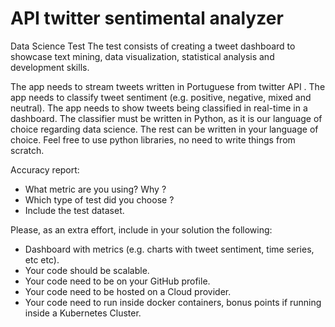 # API twitter sentimental analyzer

Data Science Test
The test consists of creating a tweet dashboard to showcase text mining, data visualization, statistical analysis and development skills.

The app needs to stream tweets written in Portuguese from twitter API .
The app needs to classify tweet sentiment (e.g. positive, negative, mixed and neutral).
The app needs to show tweets being classified in real-time in a dashboard.
The classifier must be written in Python, as it is our language of choice regarding data science. The rest can be written in your language of choice.
Feel free to use python libraries, no need to write things from scratch.

Accuracy report:
- What metric are you using? Why ?
- Which type of test did you choose ?
- Include the test dataset.

Please, as an extra effort, include in your solution the following:
- Dashboard with metrics (e.g. charts with tweet sentiment, time series, etc etc).
- Your code should be scalable.
- Your code need to be on your GitHub profile.
- Your code need to be hosted on a Cloud provider.
- Your code need to run inside docker containers, bonus points if running inside a Kubernetes Cluster.
